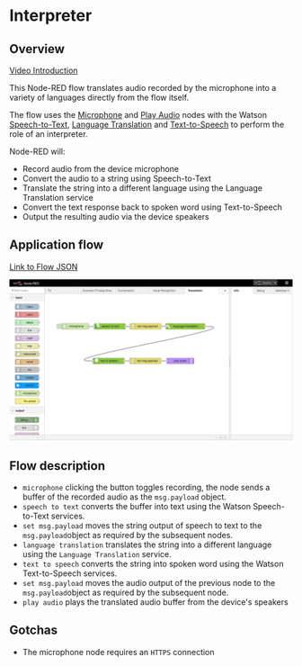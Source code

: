 # Interpreter

## Overview

[Video Introduction](https://www.youtube.com/watch?v=uI-kBSnyvuQ&feature=youtu.be)

This Node-RED flow translates audio recorded by the microphone into a variety of languages directly from the flow itself.

The flow uses the <a href="https://github.com/ibm-early-programs/node-red-contrib-browser-utils/tree/master/microphone">Microphone</a> and <a href="https://github.com/lorentzlasson/node-red-contrib-play-audio">Play Audio</a> nodes with the Watson <a href="https://github.com/watson-developer-cloud/node-red-node-watson/tree/master/services/speech_to_text">Speech-to-Text</a>, <a href="https://github.com/watson-developer-cloud/node-red-node-watson/tree/master/services/language_translation">Language Translation</a> and <a href="https://github.com/watson-developer-cloud/node-red-node-watson/tree/master/services/text_to_speech">Text-to-Speech</a> to perform the role of an interpreter.


Node-RED will:
* Record audio from the device microphone
* Convert the audio to a string using Speech-to-Text
* Translate the string into a different language using the Language Translation service
* Convert the text response back to spoken word using Text-to-Speech
* Output the resulting audio via the device speakers


## Application flow
[Link to Flow JSON](./interpreter.json)

![interpreter flow](./interpreter.png)


## Flow description


* `microphone` clicking the button toggles recording, the node sends a buffer of the recorded audio as the `msg.payload` object.
* `speech to text` converts the buffer into text using the Watson Speech-to-Text services.
* `set msg.payload` moves the string output of speech to text to the `msg.payload`object as required by the subsequent nodes.
* `language translation` translates the string into a different language using the `Language Translation` service.
* `text to speech` converts the string into spoken word using the Watson Text-to-Speech services.
* `set msg.payload` moves the audio output of the previous node to the `msg.payload`object as required by the subsequent node.
* `play audio` plays the translated audio buffer from the device's speakers


## Gotchas

* The microphone node requires an `HTTPS` connection

